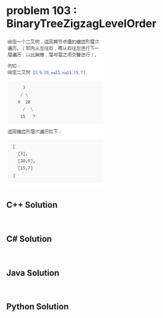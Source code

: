 
# problem 103 : BinaryTreeZigzagLevelOrder

<img src="https://github.com/Peefy/PeefyLeetCode/blob/master/doc/101-200/103.BinaryTreeZigzagLevelOrder/problem.png"/>

## C++ Solution

```c++



```

## C# Solution

```csharp



```

## Java Solution

```java



```

## Python Solution

```python



```


